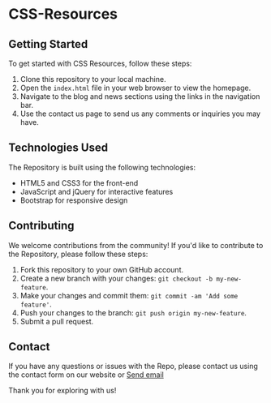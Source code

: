 # CSS-Resources

## Getting Started

To get started with CSS Resources, follow these steps:

1. Clone this repository to your local machine.
2. Open the `index.html` file in your web browser to view the homepage.
3. Navigate to the blog and news sections using the links in the navigation bar.
4. Use the contact us page to send us any comments or inquiries you may have.

## Technologies Used

The Repository is built using the following technologies:

- HTML5 and CSS3 for the front-end
- JavaScript and jQuery for interactive features
- Bootstrap for responsive design

## Contributing

We welcome contributions from the community! If you'd like to contribute to the Repository, please follow these steps:

1. Fork this repository to your own GitHub account.
2. Create a new branch with your changes: `git checkout -b my-new-feature`.
3. Make your changes and commit them: `git commit -am 'Add some feature'`.
4. Push your changes to the branch: `git push origin my-new-feature`.
5. Submit a pull request.

## Contact

If you have any questions or issues with the Repo, please contact us using the contact form on our website or <a href="mailto:chetan.raut2009@gmail.com?subject=Feedback for CSS-Resources">Send email</a>

Thank you for exploring with us!

